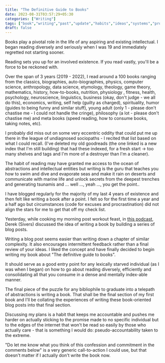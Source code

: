 ```yaml
---
title: "The Definitive Guide to Books"
date: 2023-08-31T03:57:29+05:30
categories: ["Writing"]
tags: ["book","writing","past","update","habits","ideas","systems","promises"]
draft: false
---
```


Books play a pivotal role in the life of any aspiring and existing intellectual. I began
reading diversely and seriously when I was 19 and immediately
regretted not starting sooner.  

Reading sets you up for an involved existence. If you read vastly,
you'll be a force to be reckoned with.  

Over the span of 3 years (2019 - 2022), I read around a 100 books ranging from
the classics, biographies, auto-biographies, physics, computer science,
anthropology, data science, etymology, theology, game theory, mathematics, history,
how-to-books, nutrition, physiology , fitness, health, psychology, neuroscience, linguistics,
business (okay, don't judge - we all do this), economics, writing,
self help (guilty as charged), spirituality, humor (guides to being
funny and similar stuff), young adult (only 1 - please don't chastise
me - I could not handle the cringe), philosophy (a lot - please don't chastise
me) and meta books (speed reading, how to consume books, taking notes,
etc).  

I probably did miss out on some very eccentric oddity 
that could put me up there in the league of undiagnosed sociopaths - I
recited that list based on what I could recall. (I've deleted my old
goodreads (the one linked is a new index that I'm still building) that had these indexed, for a fresh start -> too many shelves
and tags and I'm more of a destroyer than I'm a cleaner).

The habit of reading may have granted me access to the ocean of abstractions
and intellectual entities but writing is the guru that teaches you
how to swim and dive and evaporate seas and make it rain on
deserts and communicate with marine life and unlock secrets from the
deepest trenches and generating tsunamis and ... well ..., yeah ..., you
get the point..  

I have blogged regularly for the majority of my last 4 years of
existence and then felt like writing a book after a point. I felt so for the
first time a year and a half ago but circumstances (code for excuses
and procrastination) did not align the stars for me to get that off my
check list.  

Yesterday, while cooking my morning post workout feast, in [this
podcast](https://www.imdb.com/title/tt26469916/), Derek (Sivers)
discussed the idea of writing a book by building a series of blog
posts.  

Writing a blog post seems easier than writing down a
chapter of similar complexity. It also encourages intermittent
feedback rather than a final review of your ideas. I liked the concept
and have finally decided to begin writing my book about "The
definitive guide to books".  

It should serve as a good entry point for any lexically starved 
individual (as I was when I began) on how to go about reading
diversely, efficiently and consolidating all that you consume in a
dense and mentally index-able manner.  

The final piece of the puzzle for any bibliophile to graduate into a
telepath of abstractions is writing a book. That shall be the final
section of my first book and I'll be collating the experiences of
writing these book-oriented blog posts into that final section.  

Discussing my plans is a habit that keeps me accountable and pushes me
harder on actually sticking to the promise made to no specific
individual but to the edges of the internet that won't be read so easily
by those who actually care - that is something I would do:
pseudo-accountability taken to the extreme.  

"Do let me know what you think of this confession and commitment in the
comments below" is a very generic call-to-action I could use, but that
doesn't matter if I actually don't write the book now.  
